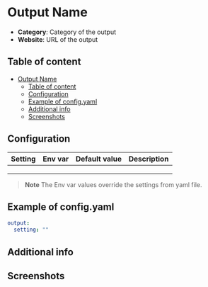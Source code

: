 # Output Name

- **Category**: Category of the output
- **Website**: URL of the output

## Table of content

- [Output Name](#output-name)
  - [Table of content](#table-of-content)
  - [Configuration](#configuration)
  - [Example of config.yaml](#example-of-configyaml)
  - [Additional info](#additional-info)
  - [Screenshots](#screenshots)

## Configuration

| Setting | Env var | Default value | Description |
| ------- | ------- | ------------- | ----------- |
|         |         |               |             |
|         |         |               |             |
|         |         |               |             |

> **Note**
The Env var values override the settings from yaml file.

## Example of config.yaml

```yaml
output:
  setting: ""
```

## Additional info

## Screenshots
